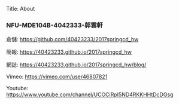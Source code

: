 Title: About

<h3>NFU-MDE104B-4042333-郭雲軒</h3>
<p>倉儲: <a href="https://github.com/40423233/2017springcd_hw">https://github.com/40423233/2017springcd_hw</a></p>
<p>簡報: <a href="https://40423233.github.io/2017springcd_hw">https://40423233.github.io/2017springcd_hw</a></p>
<p>網誌: <a href="https://40423233.github.io/2017springcd_hw/blog/">https://40423233.github.io/2017springcd_hw/blog/</a></p>
<p>Vimeo: <a href="https://vimeo.com/user46807821">https://vimeo.com/user46807821</a></p>
<p>Youtube: <a href="https://www.youtube.com/channel/UCOCiRpI5ND4RKKHHtDcDGsg">https://www.youtube.com/channel/UCOCiRpI5ND4RKKHHtDcDGsg</a></p>
